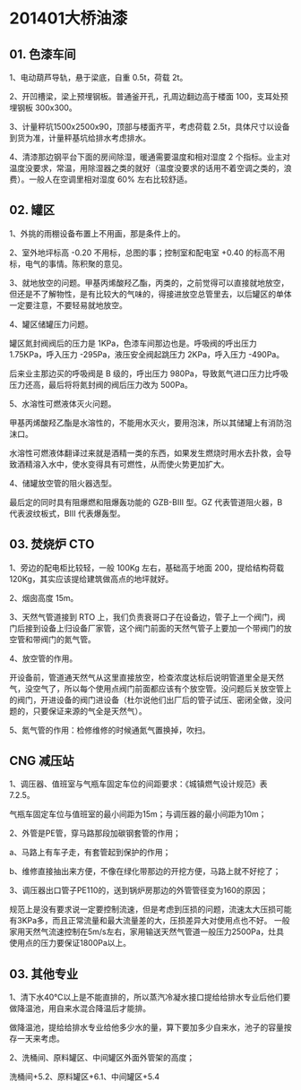 # 201401大桥油漆

## 01. 色漆车间

1、电动葫芦导轨，悬于梁底，自重 0.5t，荷载 2t。

2、开凹槽梁，梁上预埋钢板。普通釜开孔，孔周边翻边高于楼面 100，支耳处预埋钢板 300x300。

3、计量秤坑1500x2500x90，顶部与楼面齐平，考虑荷载 2.5t，具体尺寸以设备到货为准，计量秤基坑给排水考虑排水。

4、清漆那边钢平台下面的房间除湿，暖通需要温度和相对湿度 2 个指标。业主对温度没要求，常温，用除湿器之类的就好（温度没要求的话用不着空调之类的，浪费）。一般人在空调里相对湿度 60% 左右比较舒适。

## 02. 罐区

1、外挑的雨棚设备布置上不用画，那是条件上的。

2、室外地坪标高 -0.20 不用标，总图的事；控制室和配电室 +0.40 的标高不用标，电气的事情。陈积聚的意见。

3、就地放空的问题。甲基丙烯酸羟乙酯，丙类的，之前觉得可以直接就地放空，但还是不了解物性，是有比较大的气味的，得接进放空总管里去，以后罐区的单体一定要注意，不要轻易就地放空。

4、罐区储罐压力问题。

罐区氮封阀阀后的压力是 1KPa，色漆车间那边也是。呼吸阀的呼出压力 1.75KPa，呼入压力 -295Pa，液压安全阀起跳压力 2KPa，呼入压力 -490Pa。

后来业主那边买的呼吸阀是 B 级的，呼出压力 980Pa，导致氮气进口压力比呼吸压力还高，最后将将氮封阀的阀后压力改为 500Pa。

5、水溶性可燃液体灭火问题。

甲基丙烯酸羟乙酯是水溶性的，不能用水灭火，要用泡沫，所以其储罐上有消防泡沫口。

水溶性可燃液体翻译过来就是酒精一类的东西，如果发生燃烧时用水去扑救，会导致酒精溶入水中，使水变得具有可燃性，从而使火势更加扩大。

4、储罐放空管的阻火器选型。

最后定的同时具有阻爆燃和阻爆轰功能的 GZB-BIII 型。GZ 代表管道阻火器，B 代表波纹板式，BIII 代表爆轰型。

## 03. 焚烧炉 CTO

1、旁边的配电柜比较轻，一般 100Kg 左右，基础高于地面 200，提给结构荷载 120Kg，其实应该提给建筑做高点的地坪就好。

2、烟囱高度 15m。

3、天然气管道接到 RTO 上，我们负责衰哥口子在设备边，管子上一个阀门，阀门后接到设备上归设备厂家管，这个阀门前面的天然气管子上要加一个带阀门的放空管和带阀门的氮气管。

4、放空管的作用。

开设备前，管道通天然气从这里直接放空，检查浓度达标后说明管道里全是天然气，没空气了，所以每个使用点阀门前面都应该有个放空管。没问题后关放空管上的阀门，开进设备的阀门进设备（杜尔说他们出厂后的管子试压、密闭全做，没问题的，只要保证来源的气全是天然气）。

5、氮气管的作用：检修维修的时候通氮气置换掉，吹扫。

## CNG 减压站

1、调压器、值班室与气瓶车固定车位的间距要求：《城镇燃气设计规范》表7.2.5。

气瓶车固定车位与值班室的最小间距为15m；与调压器的最小间距为10m；

2、外管是PE管，穿马路那段加碳钢套管的作用；

a、马路上有车子走，有套管起到保护的作用；

b、维修直接抽出来方便，不像在绿化带那边的开挖方便，马路上就不好挖了；

3、调压器出口管子PE110的，送到锅炉房那边的外管管径变为160的原因；

规范上是没有要求说一定要控制流速，但是考虑到压损的问题，流速太大压损可能有3KPa多，而且正常流量和最大流量差的大，压损差异大对使用点也不好。
一般家用天然气流速控制在5m/s左右，家用输送天然气管道一般压力2500Pa，灶具使用点的压力要保证1800Pa以上。

## 03. 其他专业

1、清下水40℃以上是不能直排的，所以蒸汽冷凝水接口提给给排水专业后他们要做降温池，用自来水混合降温后才能排。

做降温池，提给给排水专业给他多少水的量，算下要加多少自来水，池子的容量按存一天来考虑。

2、洗桶间、原料罐区、中间罐区外面外管架的高度；

洗桶间+5.2、原料罐区+6.1、中间罐区+5.4

